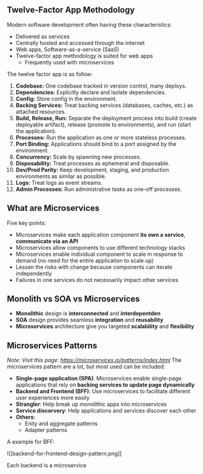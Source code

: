 ## Twelve-Factor App Methodology
Modern software development often having these characteristics:
- Delivered as services
- Centrally hosted and accessed through the internet
- Web apps, Software-as-a-service (SaaS)
- Twelve-factor app methodology is suited for web apps
	- Frequently used with microservices

The twelve factor app is as follow:
1. **Codebase:** One codebase tracked in version control, many deploys.
2. **Dependencies:** Explicitly declare and isolate dependencies.
3. **Config:** Store config in the environment.
4. **Backing Services:** Treat backing services (databases, caches, etc.) as attached resources.
5. **Build, Release, Run:** Separate the deployment process into build (create deployable artifact), release (promote to environments), and run (start the application).
6. **Processes:** Run the application as one or more stateless processes.
7. **Port Binding:** Applications should bind to a port assigned by the environment.
8. **Concurrency:** Scale by spawning new processes.
9. **Disposability:** Treat processes as ephemeral and disposable.
10. **Dev/Prod Parity:** Keep development, staging, and production environments as similar as possible.
11. **Logs:** Treat logs as event streams.
12. **Admin Processes:** Run administrative tasks as one-off processes.

## What are Microservices
Five key points:
- Microservices make each application component **its own a service**, **communicate via an API**
- Microservices allow components to use different technology stacks
- Microservices enable individual component to scale in response to demand (no need for the entire application to scale up)
- Lessen the risks with change because components can iterate independently
- Failures in one services do not necessarily impact other services

## Monolith vs SOA vs Microservices
- **Monolithic** design is **interconnected** and **interdepentden**
- **SOA** design provides seamless **integration** and **reusability**
- **Microservices** architecture give you targeted **scalability** and **flexibility**

## Microservices Patterns
*Note: Visit this page: https://microservices.io/patterns/index.html*
The microservices pattern are a lot, but most used can be included:
- **Single-page application (SPA)**: Microservices enable single-page applications that rely on **backing services to update page dynamically**
- **Backend and Frontend (BFF)**: Use microservices to facilitate different user experiences  more easily
- **Strangler**: Help break up monolithic apps into microservices
- **Service discorvery**: Help applications and services discover each other
- **Others**:
	- Enity and aggregate patterns
	- Adapter patterns

A example for BFF:

![[backend-for-frontend-design-pattern.png]]

Each backend is a microservice

